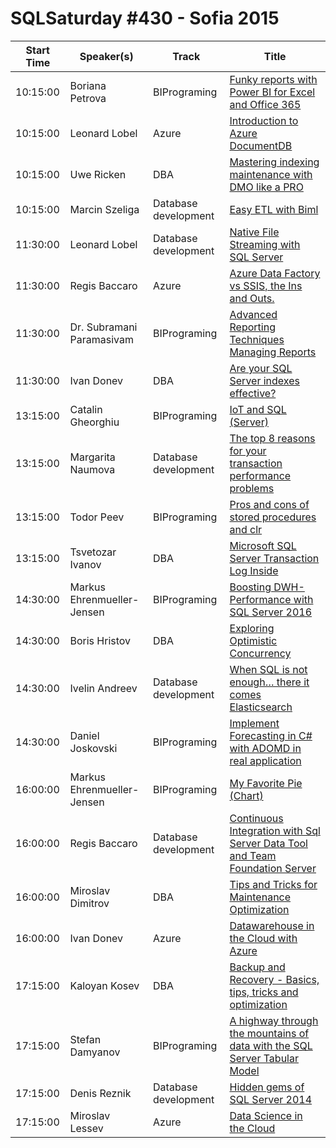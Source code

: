 # SQLSaturday #430 - Sofia 2015
Start Time|Speaker(s)|Track|Title
---|---|---|---
10:15:00|Boriana Petrova|BIPrograming|[Funky reports with Power BI for Excel and Office 365](35621.md)
10:15:00|Leonard Lobel|Azure|[Introduction to Azure DocumentDB](36090.md)
10:15:00|Uwe Ricken|DBA|[Mastering indexing maintenance with DMO like a PRO](37475.md)
10:15:00|Marcin Szeliga|Database development|[Easy ETL with Biml](38029.md)
11:30:00|Leonard Lobel|Database development|[Native File Streaming with SQL Server](36091.md)
11:30:00|Regis Baccaro|Azure|[Azure Data Factory vs SSIS, the Ins and Outs.](37422.md)
11:30:00|Dr. Subramani Paramasivam|BIPrograming|[Advanced Reporting Techniques  Managing Reports](39495.md)
11:30:00|Ivan Donev|DBA|[Are your SQL Server indexes effective?](39756.md)
13:15:00|Catalin Gheorghiu|BIPrograming|[IoT and SQL (Server)](39131.md)
13:15:00|Margarita Naumova|Database development|[The top 8 reasons for your transaction performance problems](40279.md)
13:15:00|Todor Peev|BIPrograming|[Pros and cons of stored procedures and clr](41078.md)
13:15:00|Tsvetozar Ivanov|DBA|[Microsoft SQL Server Transaction Log Inside](41251.md)
14:30:00|Markus Ehrenmueller-Jensen|BIPrograming|[Boosting DWH-Performance with SQL Server 2016](37582.md)
14:30:00|Boris Hristov|DBA|[Exploring Optimistic Concurrency](40040.md)
14:30:00|Ivelin Andreev|Database development|[When SQL is not enough… there it comes Elasticsearch](40499.md)
14:30:00|Daniel Joskovski|BIPrograming|[Implement Forecasting in C# with ADOMD in real application ](40906.md)
16:00:00|Markus Ehrenmueller-Jensen|BIPrograming|[My Favorite Pie (Chart)](37581.md)
16:00:00|Regis Baccaro|Database development|[Continuous Integration with Sql Server Data Tool and Team Foundation Server](38753.md)
16:00:00|Miroslav Dimitrov|DBA|[Tips and Tricks for Maintenance Optimization](40015.md)
16:00:00|Ivan Donev|Azure|[Datawarehouse in the Cloud with Azure](41212.md)
17:15:00|Kaloyan Kosev|DBA|[Backup and Recovery - Basics, tips, tricks and optimization](40042.md)
17:15:00|Stefan Damyanov|BIPrograming|[A highway through the mountains of data with the SQL Server Tabular Model](40697.md)
17:15:00|Denis Reznik|Database development|[Hidden gems of SQL Server 2014](40898.md)
17:15:00|Miroslav Lessev|Azure|[Data Science in the Cloud](41239.md)
